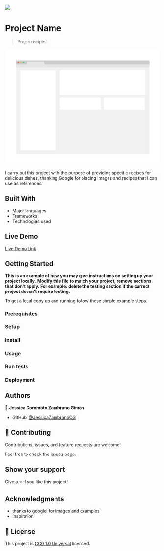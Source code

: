 ![](https://img.shields.io/badge/Uneweb-blue)

# Project Name

> Projec recipes.

![screenshot](./app_screenshot.png)

I carry out this project with the purpose of providing specific recipes for delicious dishes, thanking Google for placing images and recipes that I can use as references.

## Built With

- Major languages
- Frameworks
- Technologies used

## Live Demo

[Live Demo Link](https://jessicazambranocg.github.io/odin-recipes/)


## Getting Started

**This is an example of how you may give instructions on setting up your project locally.**
**Modify this file to match your project, remove sections that don't apply. For example: delete the testing section if the currect project doesn't require testing.**


To get a local copy up and running follow these simple example steps.

### Prerequisites

### Setup

### Install

### Usage

### Run tests

### Deployment



## Authors

👤 **Jessica Coromoto Zambrano Gimon**

- GitHub: [@JessicaZambranoCG](https://github.com/JessicaZambranoCG)

## 🤝 Contributing

Contributions, issues, and feature requests are welcome!

Feel free to check the [issues page](issues/).

## Show your support

Give a ⭐️ if you like this project!

## Acknowledgments

- thanks to googlel for images and examples
- Inspiration

## 📝 License

This project is [CC0 1.0 Universal](LICENSE) licensed.